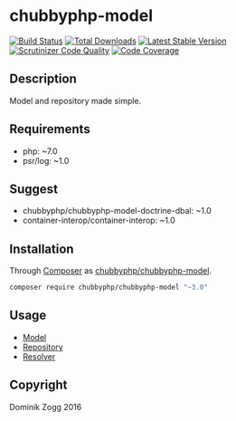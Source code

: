 # chubbyphp-model

[![Build Status](https://api.travis-ci.org/chubbyphp/chubbyphp-model.png?branch=master)](https://travis-ci.org/chubbyphp/chubbyphp-model)
[![Total Downloads](https://poser.pugx.org/chubbyphp/chubbyphp-model/downloads.png)](https://packagist.org/packages/chubbyphp/chubbyphp-model)
[![Latest Stable Version](https://poser.pugx.org/chubbyphp/chubbyphp-model/v/stable.png)](https://packagist.org/packages/chubbyphp/chubbyphp-model)
[![Scrutinizer Code Quality](https://scrutinizer-ci.com/g/chubbyphp/chubbyphp-model/badges/quality-score.png?b=master)](https://scrutinizer-ci.com/g/chubbyphp/chubbyphp-model/?branch=master)
[![Code Coverage](https://scrutinizer-ci.com/g/chubbyphp/chubbyphp-model/badges/coverage.png?b=master)](https://scrutinizer-ci.com/g/chubbyphp/chubbyphp-model/?branch=master)

## Description

Model and repository made simple.

## Requirements

 * php: ~7.0
 * psr/log: ~1.0

## Suggest

 * chubbyphp/chubbyphp-model-doctrine-dbal: ~1.0
 * container-interop/container-interop: ~1.0

## Installation

Through [Composer](http://getcomposer.org) as [chubbyphp/chubbyphp-model][1].

```sh
composer require chubbyphp/chubbyphp-model "~3.0"
```

## Usage

 * [Model][2]
 * [Repository][3]
 * [Resolver][4]

[1]: https://packagist.org/packages/chubbyphp/chubbyphp-model
[2]: doc/Model.md
[3]: doc/Repository.md
[4]: doc/Resolver.md

## Copyright

Dominik Zogg 2016
